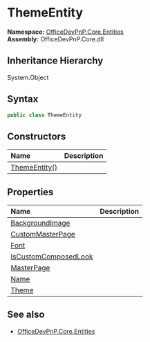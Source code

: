 # ThemeEntity
  

**Namespace:** [OfficeDevPnP.Core.Entities](OfficeDevPnP.Core.Entities.md)  
**Assembly:** OfficeDevPnP.Core.dll  
## Inheritance Hierarchy
System.Object  
## Syntax
```C#
public class ThemeEntity
```
## Constructors
|**Name**|**Description**|
|:-----|:-----|
| [ThemeEntity()](OfficeDevPnP.Core.Entities.ThemeEntity.ctor1.md) |  
## Properties
|**Name**|**Description**|
|:-----|:-----|
| [BackgroundImage](OfficeDevPnP.Core.Entities.ThemeEntity.BackgroundImage.md) | 
| [CustomMasterPage](OfficeDevPnP.Core.Entities.ThemeEntity.CustomMasterPage.md) | 
| [Font](OfficeDevPnP.Core.Entities.ThemeEntity.Font.md) | 
| [IsCustomComposedLook](OfficeDevPnP.Core.Entities.ThemeEntity.IsCustomComposedLook.md) | 
| [MasterPage](OfficeDevPnP.Core.Entities.ThemeEntity.MasterPage.md) | 
| [Name](OfficeDevPnP.Core.Entities.ThemeEntity.Name.md) | 
| [Theme](OfficeDevPnP.Core.Entities.ThemeEntity.Theme.md) | 
## See also
- [OfficeDevPnP.Core.Entities](OfficeDevPnP.Core.Entities.md)
